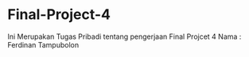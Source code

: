 # Final-Project-4

Ini Merupakan Tugas Pribadi tentang pengerjaan Final Projcet 4
Nama : Ferdinan Tampubolon